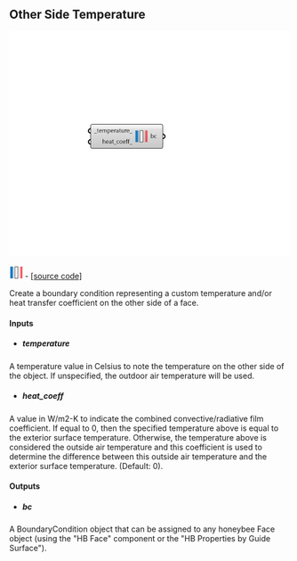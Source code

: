 ## Other Side Temperature

![](../../images/components/Other_Side_Temperature.png)

![](../../images/icons/Other_Side_Temperature.png) - [[source code]](https://github.com/ladybug-tools/honeybee-grasshopper-energy/blob/master/honeybee_grasshopper_energy/src//HB%20Other%20Side%20Temperature.py)


Create a boundary condition representing a custom temperature and/or heat transfer coefficient on the other side of a face. 



#### Inputs
* ##### temperature 
A temperature value in Celsius to note the temperature on the other side of the object. If unspecified, the outdoor air temperature will be used. 
* ##### heat_coeff 
A value in W/m2-K to indicate the combined convective/radiative film coefficient. If equal to 0, then the specified temperature above is equal to the exterior surface temperature. Otherwise, the temperature above is considered the outside air temperature and this coefficient is used to determine the difference between this outside air temperature and the exterior surface temperature. (Default: 0). 

#### Outputs
* ##### bc
A BoundaryCondition object that can be assigned to any honeybee Face object (using the "HB Face" component or the "HB Properties by Guide Surface"). 